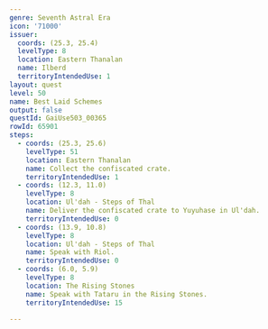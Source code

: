 ```yaml
---
genre: Seventh Astral Era
icon: '71000'
issuer:
  coords: (25.3, 25.4)
  levelType: 8
  location: Eastern Thanalan
  name: Ilberd
  territoryIntendedUse: 1
layout: quest
level: 50
name: Best Laid Schemes
output: false
questId: GaiUse503_00365
rowId: 65901
steps:
  - coords: (25.3, 25.6)
    levelType: 51
    location: Eastern Thanalan
    name: Collect the confiscated crate.
    territoryIntendedUse: 1
  - coords: (12.3, 11.0)
    levelType: 8
    location: Ul'dah - Steps of Thal
    name: Deliver the confiscated crate to Yuyuhase in Ul'dah.
    territoryIntendedUse: 0
  - coords: (13.9, 10.8)
    levelType: 8
    location: Ul'dah - Steps of Thal
    name: Speak with Riol.
    territoryIntendedUse: 0
  - coords: (6.0, 5.9)
    levelType: 8
    location: The Rising Stones
    name: Speak with Tataru in the Rising Stones.
    territoryIntendedUse: 15

---
```

